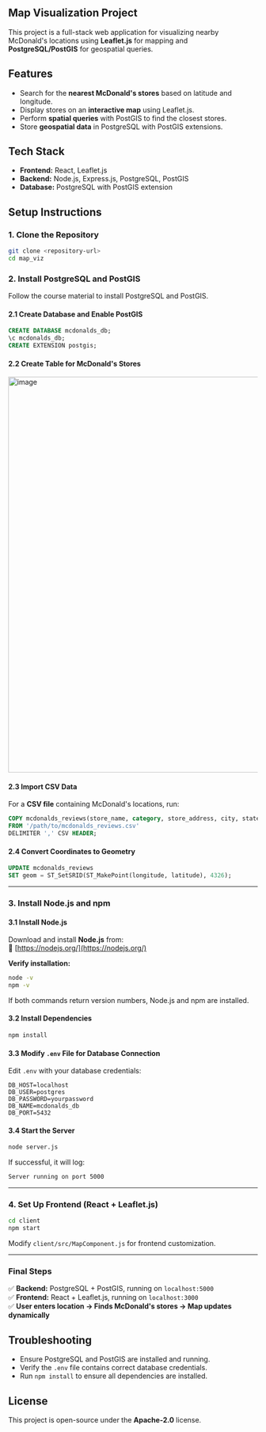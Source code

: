 ## Map Visualization Project

This project is a full-stack web application for visualizing nearby McDonald's locations using **Leaflet.js** for mapping and **PostgreSQL/PostGIS** for geospatial queries.

## Features
- Search for the **nearest McDonald's stores** based on latitude and longitude.
- Display stores on an **interactive map** using Leaflet.js.
- Perform **spatial queries** with PostGIS to find the closest stores.
- Store **geospatial data** in PostgreSQL with PostGIS extensions.

## Tech Stack
- **Frontend:** React, Leaflet.js
- **Backend:** Node.js, Express.js, PostgreSQL, PostGIS
- **Database:** PostgreSQL with PostGIS extension

## Setup Instructions

### 1. Clone the Repository
```sh
git clone <repository-url>
cd map_viz
```

### 2. Install PostgreSQL and PostGIS
Follow the course material to install PostgreSQL and PostGIS.

#### 2.1 Create Database and Enable PostGIS
```sql
CREATE DATABASE mcdonalds_db;
\c mcdonalds_db;
CREATE EXTENSION postgis;
```

#### 2.2 Create Table for McDonald's Stores
<img width="800" alt="image" src="https://github.com/user-attachments/assets/5825e3bf-23e5-420c-8277-7db479712569" />

#### 2.3 Import CSV Data
For a **CSV file** containing McDonald's locations, run:
```sql
COPY mcdonalds_reviews(store_name, category, store_address, city, state, latitude, longitude, rating)
FROM '/path/to/mcdonalds_reviews.csv'
DELIMITER ',' CSV HEADER;
```

#### 2.4 Convert Coordinates to Geometry
```sql
UPDATE mcdonalds_reviews
SET geom = ST_SetSRID(ST_MakePoint(longitude, latitude), 4326);
```

---

### 3. Install Node.js and npm

#### 3.1 Install Node.js
Download and install **Node.js** from:  
🔗 [https://nodejs.org/](https://nodejs.org/)  

**Verify installation:**  
```sh
node -v
npm -v
```
If both commands return version numbers, Node.js and npm are installed.

#### 3.2 Install Dependencies
```sh
npm install
```

#### 3.3 Modify `.env` File for Database Connection
Edit `.env` with your database credentials:
```
DB_HOST=localhost
DB_USER=postgres
DB_PASSWORD=yourpassword
DB_NAME=mcdonalds_db
DB_PORT=5432
```

#### 3.4 Start the Server
```sh
node server.js
```
If successful, it will log:
```sh
Server running on port 5000
```

---

### 4. Set Up Frontend (React + Leaflet.js)
```sh
cd client
npm start
```

Modify `client/src/MapComponent.js` for frontend customization.

---

### Final Steps
✅ **Backend:** PostgreSQL + PostGIS, running on `localhost:5000`  
✅ **Frontend:** React + Leaflet.js, running on `localhost:3000`  
✅ **User enters location → Finds McDonald's stores → Map updates dynamically**  

## Troubleshooting
- Ensure PostgreSQL and PostGIS are installed and running.
- Verify the `.env` file contains correct database credentials.
- Run `npm install` to ensure all dependencies are installed.

## License
This project is open-source under the **Apache-2.0** license.

